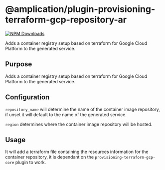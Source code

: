 # @amplication/plugin-provisioning-terraform-gcp-repository-ar

[![NPM Downloads](https://img.shields.io/npm/dt/@amplication/dotnet-plugin-provisioning-terraform-gcp-repository-ar)](https://www.npmjs.com/package/@amplication/dotnet-plugin-provisioning-terraform-gcp-repository-ar)

Adds a container registry setup based on terraform for Google Cloud Platform to the generated service.

## Purpose

Adds a container registry setup based on terraform for Google Cloud Platform to the generated service.

## Configuration

`repository_name` will determine the name of the container image repository, if unset it will default to the name of the generated service.

`region` determines where the container image repository will be hosted.

## Usage

It will add a terraform file containing the resources information for the container repository, it is dependant on the `provisioning-terraform-gcp-core` plugin to work.
